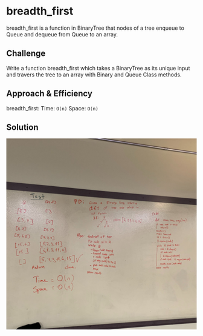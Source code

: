 # breadth_first
breadth_first is a function in BinaryTree that nodes of a tree enqueue to Queue and dequeue from Queue to an array. 
## Challenge
Write a function breadth_first which takes a BinaryTree as its unique input and travers the tree to an array with Binary and Queue Class methods.
## Approach & Efficiency
breadth_first: Time: `O(n)`   Space: `O(n)`

## Solution
![Image](./assets/breadth_first.jpg)
